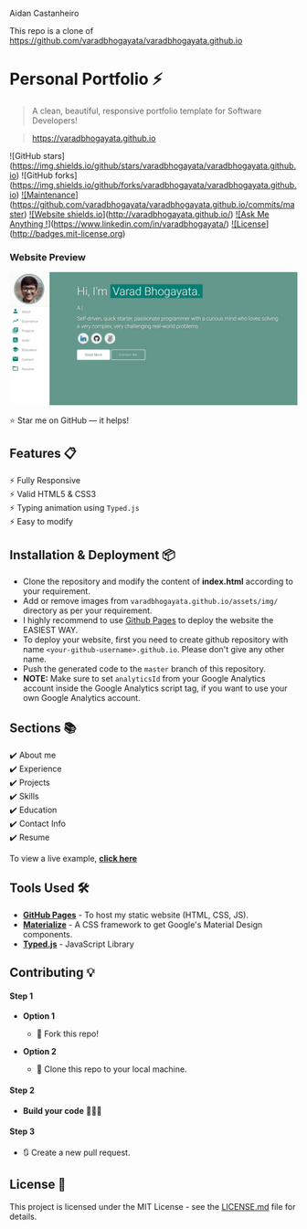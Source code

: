 Aidan Castanheiro

This repo is a clone of https://github.com/varadbhogayata/varadbhogayata.github.io

# Personal Portfolio ⚡️

> A clean, beautiful, responsive portfolio template for Software Developers!

> https://varadbhogayata.github.io

!\[GitHub stars](https://img.shields.io/github/stars/varadbhogayata/varadbhogayata.github.io)
!\[GitHub forks](https://img.shields.io/github/forks/varadbhogayata/varadbhogayata.github.io)
[!\[Maintenance](https://img.shields.io/badge/maintained-yes-green.svg)](https://github.com/varadbhogayata/varadbhogayata.github.io/commits/master)
[!\[Website shields.io](https://img.shields.io/badge/website-up-yellow)](http://varadbhogayata.github.io/)
[!\[Ask Me Anything !](https://img.shields.io/badge/ask%20me-linkedin-1abc9c.svg)](https://www.linkedin.com/in/varadbhogayata/)
[!\[License](http://img.shields.io/:license-mit-blue.svg?style=flat-square)](http://badges.mit-license.org)

### Website Preview

<p align="center"> 
  <kbd>
    <a href="https://varadbhogayata.github.io" target="\_blank"><img src="examples/preview.gif">
  </a>
  </kbd>
</p>

:star: Star me on GitHub — it helps!

## Features 📋

⚡️ Fully Responsive  
⚡️ Valid HTML5 \& CSS3  
⚡️ Typing animation using `Typed.js`  
⚡️ Easy to modify

## Installation \& Deployment 📦

* Clone the repository and modify the content of **index.html** according to your requirement.
* Add or remove images from `varadbhogayata.github.io/assets/img/` directory as per your requirement.
* I highly recommend to use [Github Pages](https://create-react-app.dev/docs/deployment/#github-pages) to deploy the website the EASIEST WAY.
* To deploy your website, first you need to create github repository with name `<your-github-username>.github.io`. Please don't give any other name.
* Push the generated code to the `master` branch of this repository.
* **NOTE:** Make sure to set `analyticsId` from your Google Analytics account inside the Google Analytics script tag, if you want to use your own Google Analytics account.

## Sections 📚

✔️ About me  
✔️ Experience  
✔️ Projects   
✔️ Skills   
✔️ Education  
✔️ Contact Info  
✔️ Resume

To view a live example, [**click here**](https://varadbhogayata.github.io/)

## Tools Used 🛠️

* [**GitHub Pages**](https://create-react-app.dev/docs/deployment/#github-pages) - To host my static website (HTML, CSS, JS).
* [**Materialize**](https://materializecss.com/) - A CSS framework to get Google's Material Design components.
* [**Typed.js**](https://mattboldt.com/demos/typed-js/) - JavaScript Library

## Contributing 💡

#### Step 1

* **Option 1**

  * 🍴 Fork this repo!

* **Option 2**

  * 👯 Clone this repo to your local machine.



#### Step 2

* **Build your code** 🔨🔨🔨

#### Step 3

* 🔃 Create a new pull request.

## License 📄

This project is licensed under the MIT License - see the [LICENSE.md](./LICENSE) file for details.

